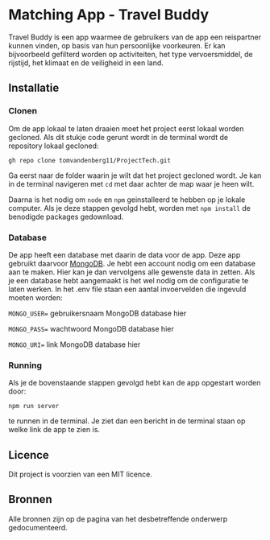 # Matching App - Travel Buddy

Travel Buddy is een app waarmee de gebruikers van de app een reispartner kunnen vinden, op basis van hun persoonlijke voorkeuren. Er kan bijvoorbeeld gefilterd worden op activiteiten, het type vervoersmiddel, de rijstijd, het klimaat en de veiligheid in een land.

## Installatie
### Clonen
Om de app lokaal te laten draaien moet het project eerst lokaal worden gecloned.
Als dit stukje code gerunt wordt in de terminal wordt de repository lokaal gecloned:

`gh repo clone tomvandenberg11/ProjectTech.git`

Ga eerst naar de folder waarin je wilt dat het project gecloned wordt. Je kan in de terminal navigeren met `cd` met daar achter de map waar je heen wilt.

Daarna is het nodig om `node` en `npm` geinstalleerd te hebben op je lokale computer. Als je deze stappen gevolgd hebt, worden met `npm install` de benodigde packages gedownload.

### Database
De app heeft een database met daarin de data voor de app. Deze app gebruikt daarvoor [MongoDB](https://www.mongodb.com/).
Je hebt een account nodig om een database aan te maken. Hier kan je dan vervolgens alle gewenste data in zetten.
Als je een database hebt aangemaakt is het wel nodig om de configuratie te laten werken. In het .env file staan een aantal invoervelden die
ingevuld moeten worden:

`MONGO_USER=` gebruikersnaam MongoDB database hier

`MONGO_PASS=` wachtwoord MongoDB database hier

`MONGO_URI=` link MongoDB database hier

### Running
Als je de bovenstaande stappen gevolgd hebt kan de app opgestart worden door:

`npm run server` 

te runnen in de terminal.
Je ziet dan een bericht in de terminal staan op welke link de app te zien is.

## Licence

Dit project is voorzien van een MIT licence. 

## Bronnen
Alle bronnen zijn op de pagina van het desbetreffende onderwerp gedocumenteerd.
